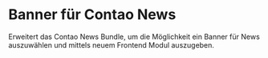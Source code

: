 # Banner für Contao News

Erweitert das Contao News Bundle, um die Möglichkeit ein Banner für News auszuwählen und mittels neuem Frontend Modul auszugeben.
